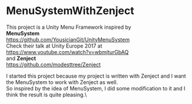 # MenuSystemWithZenject

This project is a Unity Menu Framework inspired by \
**MenuSystem** \
https://github.com/YousicianGit/UnityMenuSystem \
  Check their talk at Unity Europe 2017 at \
  https://www.youtube.com/watch?v=wbmjturGbAQ \
and **Zenject** \
https://github.com/modesttree/Zenject

I started this project because my project is written with Zenject and I want the MenuSystem to work with Zenject as well.\
So inspired by the idea of MenuSystem, I did some modification to it and I think the result is quite pleasing.\



